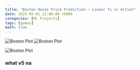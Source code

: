 ```yaml
---
title: "Boston House Price Prediction – Linear fs in Action"
date: 2025-05-02 22:00:00 +0000
categories: [ML Projects]
tags: [games]
math: true
---
```



![Boston Plot](learning-bioinformatics/assets/img/post1/main_14_1.png)
![Boston Plot](/learning-bioinformatics/assets/img/post1/main_14_1.png)

![Boston Plot](https://tushar-bioinfo.github.io/learning-bioinformatics/assets/img/post1/main_14_1.png)


### what v5 na
